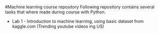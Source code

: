 #Machine learning course repository 
Following repository contains several tasks that where made during course with Python.
- Lab 1 - Introduction to machine learning, using basic dataset from kaggle.com (Trending youtube videos ing US)